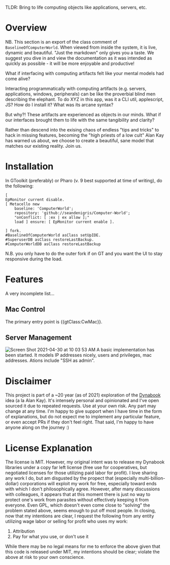 TLDR: Bring to life computing objects like applications, servers, etc.
	
# Overview
	
NB. This section is an export of the class comment of `BaselineOfComputerWorld`. When viewed from inside the system, it is live, dynamic and beautiful. "Just the markdown" only gives you a taste. We suggest you dive in and view the documentation as it was intended as quickly as possible - it will be more enjoyable and productive!

What if interfacing with computing artifacts felt like your  mental models had come alive?

Interacting programmatically with computing artifacts (e.g. servers, applications, windows, peripherals) can be like the proverbial blind men describing the elephant. To do XYZ in this app, was it a CLI util, applescript, JS? How do I install it? What was its arcane syntax? 

But why?! These artifacts are experienced as objects in our minds. What if our interfaces brought them to life with the same tangibility and clarity?

Rather than descend into the exising chaos of endless "tips and tricks" to hack in missing features, becoming the "high priests of a low cult" Alan Kay has warned us about, we choose to create a beautiful, sane model that matches our existing reality. Join us.

# Installation
In GToolkit (preferably) or Pharo (v. 9 best supported at time of writing), do the following:

```smalltalk
[
EpMonitor current disable.
[ Metacello new
	baseline: 'ComputerWorld';
	repository: 'github://seandenigris/Computer-World';
	"onConflict: [ :ex | ex allow ];"
	load ] ensure: [ EpMonitor current enable ].

] fork.
#BaselineOfComputerWorld asClass setUpIDE.
#SuperuserDB asClass restoreLastBackup.
#ComputerWorldDB asClass restoreLastBackup
```
N.B. you only have to do the outer fork if on GT and you want the UI to stay responsive during the load.

# Features
A very incomplete list...

## Mac Control
The primary entry point is {{gtClass:CwMac}}.

## Server Management
![Screen Shot 2021-04-30 at 10 03 53 AM](https://user-images.githubusercontent.com/184176/116708691-f593dd00-a99d-11eb-88cc-cc27f3c21a94.png)
A basic implementation has been started. It models IP addresses nicely, users and privileges, mac addresses. Ations include "SSH as admin".

# Disclaimer

This project is part of a ~20 year (as of 2021) exploration of the [Dynabook](https://github.com/seandenigris/Dynabook) idea (a la Alan Kay). It's intensely personal and opinionated and I've open sourced it due to repeated requests. Use at your own risk. Any part may change at any time. I'm happy to give support when I have time in the form of explanations, but do not expect me to implement any particular feature, or even accept PRs if they don't feel right. That said, I'm happy to have anyone along on the journey :)
# License Explanation
The license is MIT. However, my original intent was to release my Dynabook libraries under a copy far left license (free use for cooperatives, but negotiated licenses for those utilizing paid labor for profit). I love sharing any work I do, but am disgusted by the propect that (especially multi-billion-dollar) corporations will exploit my work for free, especially toward ends with which I don't philosophically agree. However, after many discussions with colleagues, it appears that at this moment there is just no way to protect one's work from parasites without effectively keeping it from everyone. Even GPL, which doesn't even come close to "solving" the problem stated above, seems enough to put off most people. In closing, now that my intentions are clear, I request the following from any entity utilizing wage labor or selling for profit who uses my work:
1. Attribution
2. Pay for what you use, or don't use it

While there may be no legal means for me to enforce the above given that this code is released under MIT, my intentions should be clear; violate the above at risk to your own conscience.
